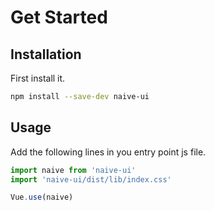 # Get Started

## Installation
First install it.

```bash
npm install --save-dev naive-ui
```

## Usage
Add the following lines in you entry point js file.
```js
import naive from 'naive-ui'
import 'naive-ui/dist/lib/index.css'

Vue.use(naive)
```